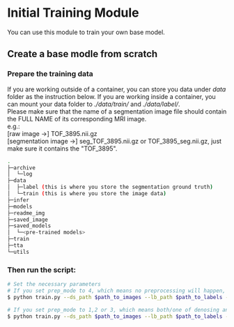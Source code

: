 # **Initial Training Module**
You can use this module to train your own base model.
## **Create a base modle from scratch**
### Prepare the training data
If you are working outside of a container, you can store you data under *data* folder as the instruction below. If you are working inside a container, you can mount your data folder to *./data/train/* and  *./data/label/*.\
Please make sure that the name of a segmentation image file should contain the FULL NAME of its corresponding MRI image. \
e.g.:\
[raw image ->] TOF_3895.nii.gz\
[segmentation image ->] seg_TOF_3895.nii.gz or TOF_3895_seg.nii.gz, just make sure it contains the "TOF_3895".


```bash
.
├─archive
│  └─log
├─data
│  ├─label (this is where you store the segmentation ground truth)
│  └─train (this is where you store the image data)
├─infer
├─models
├─readme_img
├─saved_image
├─saved_models
│  └─<pre-trained models>
├─train
├─tta
└─utils
```

### Then run the script:
```bash
# Set the necessary parameters
# If you set prep_mode to 4, which means no preprocessing will happen, then you don't have to set a path to store the preprocessed images
$ python train.py --ds_path $path_to_images --lb_path $path_to_labels --prep_mode 4 --ep $n_epochs --lr 1e-3 --outmo $path_to_model

# If you set prep_mode to 1,2 or 3, which means both/one of denosing and N4 bias field correction will happen, then you have to set a path to store the preprocessed images
$ python train.py --ds_path $path_to_images --lb_path $path_to_labels --prep_mode 1 --ps_path $path_to_preprocessed --ep $n_epochs --lr 1e-3 --outmo $path_to_model

```
